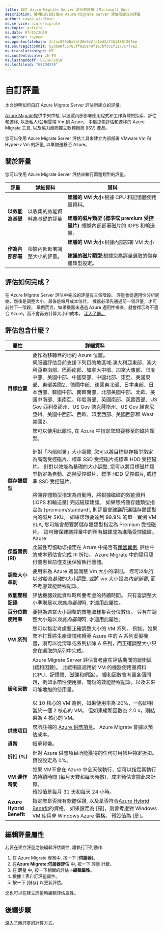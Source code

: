 ```yaml
---
title: 自訂 Azure Migrate Server 評估的評量 |Microsoft Docs
description: 說明如何自訂使用 Azure Migrate Server 評估所建立的評量
author: rayne-wiselman
ms.service: azure-migrate
ms.topic: article
ms.date: 07/15/2019
ms.author: raynew
ms.openlocfilehash: 2cfac978b0a5af20e9e2fa1e32a7361488f20fbe
ms.sourcegitcommit: b2db98f55785ff920140f117bfc01f1177c7f7e2
ms.translationtype: MT
ms.contentlocale: zh-TW
ms.lasthandoff: 07/16/2019
ms.locfileid: "68234278"
---
```

# <a name="customize-an-assessment"></a>自訂評量

本文說明如何自訂 Azure Migrate Server 評估所建立的評量。

[Azure Migrate](migrate-services-overview.md)提供中央中樞, 以追蹤內部部署應用程式和工作負載的探索、評估和遷移, 以及私人/公用雲端 Vm 到 Azure。 中樞提供評估和遷移的 Azure Migrate 工具, 以及協力廠商獨立軟體廠商 (ISV) 產品。

您可以使用 Azure Migrate Server 評估工具來建立內部部署 VMware Vm 和 Hyper-v Vm 的評量, 以準備遷移至 Azure。

## <a name="about-assessments"></a>關於評量

您可以使用 Azure Migrate Server 評估來執行兩種類型的評量。

**評量** | **詳細資料** | **資料**
--- | --- | ---
**以效能為基礎** | 以收集的效能資料為基礎的評量 | **建議的 VM 大小**:根據 CPU 和記憶體使用量資料。<br/><br/> **建議的磁片類型 (標準或 premium 受控磁片)** :根據內部部署磁片的 IOPS 和輸送量。
**作為內部部署** | 根據內部部署調整大小的評量。 | **建議的 VM 大小**:根據內部部署 VM 大小<br/><br> **建議的磁片類型**:根據您為評量選取的儲存體類型設定。


## <a name="how-is-an-assessment-done"></a>評估如何完成？

在 Azure Migrate Server 評估中完成的評量有三個階段。 評量會從適用性分析開始，然後是調整大小，最後是每月成本估計。 機器必須先通過前一個評量，才可前往下一階段。 舉例而言，如果機器未通過 Azure 適用性檢查，就會標示為不適合 Azure，而不會再去計算大小和成本。 [深入了解。](https://docs.microsoft.com/azure/migrate/concepts-assessment-calculation)

## <a name="whats-in-an-assessment"></a>評估包含什麼？

**屬性** | **詳細資料**
--- | ---
**目標位置** | 要作為移轉目的地的 Azure 位置。<br/> 伺服器評估目前支援下列目的地區域:澳大利亞東部、澳大利亞東南部、巴西南部、加拿大中部、加拿大東部、印度中部、美國中部、中國東部、中國北部、東亞、美國東部、東部美國2、德國中部、德國東北部、日本東部、日本西部、韓國中部、南韓南部、北部美國中部、北歐、美國中南部、東南亞、印度南部、英國南部、英國西部、US Gov 亞利桑那州、US Gov 德克薩斯州、US Gov 維吉尼亞州、美國中西部、西歐、印度西部、美國西部和 West 美國2。
**儲存體類型** | 您可以使用此屬性, 在 Azure 中指定您想要移至的磁片類型。<br/><br/> 針對「內部部署」大小調整, 您可以將目標儲存類型指定為高階受控磁片、標準 SSD 受控磁片或標準 HDD 受控磁片。 針對以效能為基礎的大小調整, 您可以將目標磁片類型指定為自動、高階受控磁片、標準 HDD 受控磁片, 或標準 SSD 受控磁片。<br/><br/> 將儲存體類型指定為自動時，將根據磁碟的效能資料 (IOPS 和輸送量) 完成磁碟建議。 如果您將儲存體類型指定為 [premium/standard], 則評量會建議所選儲存體類型內的磁片 SKU。 如果您想要達到 99.9% 的單一實例 VM SLA, 您可能會想要將儲存體類型指定為 Premium 受控磁片。 這可確保建議評量中的所有磁碟成為進階受控磁碟。 Azure
**保留實例 (RI)** | 此屬性可協助您指定在 Azure 中是否有[保留實例](https://azure.microsoft.com/pricing/reserved-vm-instances/), 評估中的成本預估會完成 RI 折扣。 Azure Migrate 中的隨用隨付優惠目前僅支援保留執行個體。
**調整大小準則** | 要用來為 Azure 適當調整 Vm 大小的準則。 您可以執行以*效能為基礎*的大小調整, 或將 vm 大小設*為內部部署*, 而不考慮效能歷程記錄。
**效能歷程記錄** | 評估機器效能資料時所要考慮的持續時間。 只有當調整大小準則是以*效能為基礎*時, 才適用此屬性。
**百分位數使用率** | 要視為適當大小調整的效能取樣集百分位數值。 只有在調整大小是以*效能為基礎*時, 才適用此屬性。
**VM 系列** |     您可以指定考慮要正確調整大小的 VM 系列。 例如，如果您不打算將生產環境移轉至 Azure 中的 A 系列虛擬機器，則可以從清單或系列排除 A 系列，而正確調整大小只會在選取的系列中完成。
**緩和因數** | Azure Migrate Server 評估會考慮在評估期間的緩衝區 (緩和因數)。 此緩衝區適用於 VM 的機器使用量資料 (CPU、記憶體、磁碟和網路)。 緩和因數會考量各個問題，例如季節性使用量、簡短的效能歷程記錄，以及未來可能增加的使用量。<br/><br/> 以 10 核心的 VM 為例，如果使用率為 20%，一般即相當於一個 2 核心的 VM。 但如果緩和因數為 2.0 x，則結果為 4 核心的 VM。
**供應項目** | 您所註冊的 [Azure 供應項目](https://azure.microsoft.com/support/legal/offer-details/)。 Azure Migrate 會據以預估成本。
**貨幣** | 帳單貨幣。
**折扣 (%)** | 針對 Azure 供應項目所能獲得的任何訂用帳戶特定折扣。<br/> 預設設定為 0%。
**VM 運作時間** | 如果 VM不會在 Azure 中全天候執行，您可以指定其執行的持續時間 (每月天數和每天時數)，成本預估會據此來計算。<br/> 預設值是每月 31 天和每天 24 小時。
**Azure Hybrid Benefit** | 指定您是否擁有軟體保證, 以及是否符合[Azure Hybrid Benefit](https://azure.microsoft.com/pricing/hybrid-use-benefit/)的資格。 如果設定為 [是]，則會考慮對 Windows VM 使用非 Windows Azure 價格。 預設值為 [是]。


## <a name="edit-assessment-properties"></a>編輯評量屬性

若要在建立評量之後編輯評估屬性, 請執行下列動作:

1. 在 Azure Migrate 專案中, 按一下 [**伺服器**]。
2. 在**Azure Migrate:伺服器評估** 中, 按一下 評量 計數。
3. 在 **評**量 中, 按一下相關的評估 >**編輯屬性**。
5. 根據上表自訂評量屬性。
6. 按一下 [儲存]  以更新評估。


您也可以在建立評量時編輯評估屬性。


## <a name="next-steps"></a>後續步驟

[深入了解](concepts-assessment-calculation.md)評定的計算方式。
